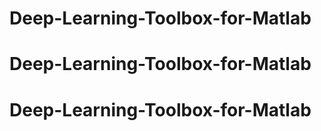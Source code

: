 # Deep-Learning-Toolbox-for-Matlab
# Deep-Learning-Toolbox-for-Matlab
# Deep-Learning-Toolbox-for-Matlab
